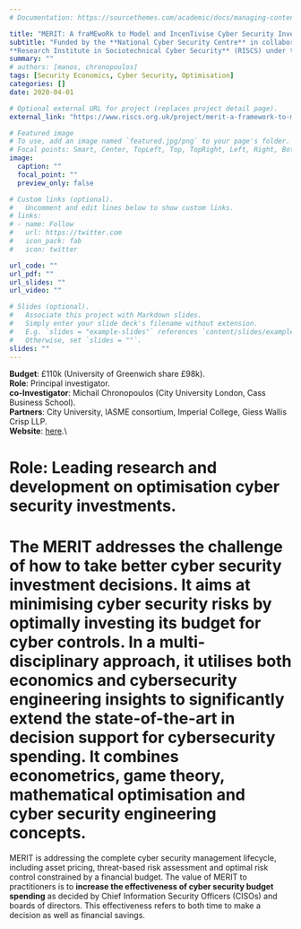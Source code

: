 ```yaml
---
# Documentation: https://sourcethemes.com/academic/docs/managing-content/

title: "MERIT: A fraMEwoRk to Model and IncenTivise Cyber Security Investment Decisions"
subtitle: "Funded by the **National Cyber Security Centre** in collaboration with the
**Research Institute in Sociotechnical Cyber Security** (RISCS) under the call: Economics and Incentives (Apr 2020 - March 21)"
summary: ""
# authors: [manos, chronopoulos]
tags: [Security Economics, Cyber Security, Optimisation]
categories: []
date: 2020-04-01

# Optional external URL for project (replaces project detail page).
external_link: "https://www.riscs.org.uk/project/merit-a-framework-to-model-and-incentivise-cyber-security-investment-decisions/"

# Featured image
# To use, add an image named `featured.jpg/png` to your page's folder.
# Focal points: Smart, Center, TopLeft, Top, TopRight, Left, Right, BottomLeft, Bottom, BottomRight.
image:
  caption: ""
  focal_point: ""
  preview_only: false

# Custom links (optional).
#   Uncomment and edit lines below to show custom links.
# links:
# - name: Follow
#   url: https://twitter.com
#   icon_pack: fab
#   icon: twitter

url_code: ""
url_pdf: ""
url_slides: ""
url_video: ""

# Slides (optional).
#   Associate this project with Markdown slides.
#   Simply enter your slide deck's filename without extension.
#   E.g. `slides = "example-slides"` references `content/slides/example-slides.md`.
#   Otherwise, set `slides = ""`.
slides: ""
---
```

**Budget**: £110k (University of Greenwich share £98k).\
**Role**: Principal investigator.\
**co-Investigator**: Michail Chronopoulos (City University London, Cass Business School).\
**Partners**: City University, IASME consortium, Imperial College, Giess Wallis Crisp LLP.\
**Website**: [here](https://www.riscs.org.uk/project/merit-a-framework-to-model-and-incentivise-cyber-security-investment-decisions/).\
# **Role**: Leading research and development on optimisation cyber security investments.
# The MERIT addresses the challenge of **how to take better cyber security investment decisions**. It aims at minimising cyber security risks by optimally investing its budget for cyber controls. In a multi-disciplinary approach, it utilises both **economics and cybersecurity engineering** insights to significantly extend the state-of-the-art in decision support for cybersecurity spending. It combines econometrics, game theory, mathematical optimisation and cyber security engineering concepts.

MERIT is addressing the complete cyber security management lifecycle, including asset pricing, threat-based risk assessment and optimal risk control constrained by a financial budget. The value of MERIT to practitioners is to **increase the effectiveness of cyber security budget spending** as decided by Chief Information Security Officers (CISOs) and boards of directors. This effectiveness refers to both time to make a decision as well as financial savings.

